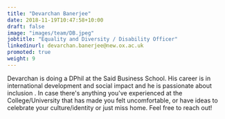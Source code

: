 ```yaml
---
title: "Devarchan Banerjee"
date: 2018-11-19T10:47:58+10:00
draft: false
image: "images/team/DB.jpeg"
jobtitle: "Equality and Diversity / Disability Officer"
linkedinurl: devarchan.banerjee@new.ox.ac.uk
promoted: true
weight: 9
---
```


Devarchan is doing a DPhil at the Said Business School. His career is in international development and social impact and he is passionate about inclusion . In case there's anything you've experienced at the College/University that has made you felt uncomfortable, or have ideas to celebrate your culture/identity or just miss home. Feel free to reach out!
